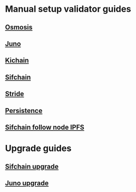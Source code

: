 # Manual setup validator guides

## [Osmosis](https://github.com/COIN-SIDE/validator/blob/main/guides/osmosis/osmosis_setup_validator.md)

## [Juno](https://github.com/COIN-SIDE/validator/blob/main/guides/juno/juno_setup_validator.md)

## [Kichain](https://github.com/COIN-SIDE/validator/blob/main/guides/kichain/kichain_setup_validator.md)

## [Sifchain](https://github.com/COIN-SIDE/validator/blob/main/guides/sifchain/sifchain_setup_validator.md)

## [Stride](https://github.com/COIN-SIDE/validator/blob/main/guides/stride/stride_setup_validator.md)

## [Persistence](https://github.com/COIN-SIDE/validator/blob/main/guides/persistence/persistence_setup_validator.md)

## [Sifchain follow node IPFS](https://github.com/COIN-SIDE/validator/blob/main/guides/sifchain/follow_node_ipfs.md)

# Upgrade guides

## [Sifchain upgrade](https://github.com/COIN-SIDE/validator/tree/main/guides/sifchain)

## [Juno upgrade](https://github.com/COIN-SIDE/validator/tree/main/guides/juno)
